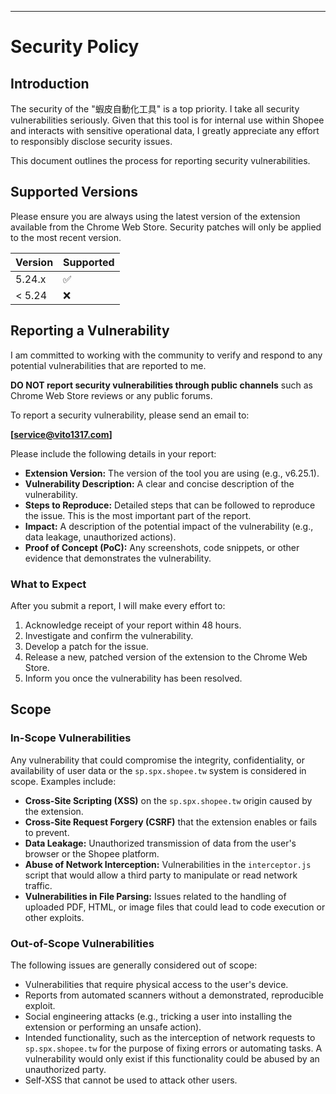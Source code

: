 ---

# Security Policy

## Introduction

The security of the "蝦皮自動化工具" is a top priority. I take all security vulnerabilities seriously. Given that this tool is for internal use within Shopee and interacts with sensitive operational data, I greatly appreciate any effort to responsibly disclose security issues.

This document outlines the process for reporting security vulnerabilities.

## Supported Versions

Please ensure you are always using the latest version of the extension available from the Chrome Web Store. Security patches will only be applied to the most recent version.

| Version | Supported          |
| ------- | ------------------ |
| 5.24.x  | :white_check_mark: |
| < 5.24  | :x:                |

## Reporting a Vulnerability

I am committed to working with the community to verify and respond to any potential vulnerabilities that are reported to me.

**DO NOT report security vulnerabilities through public channels** such as Chrome Web Store reviews or any public forums.

To report a security vulnerability, please send an email to:

**[service@vito1317.com]**

Please include the following details in your report:

*   **Extension Version:** The version of the tool you are using (e.g., v6.25.1).
*   **Vulnerability Description:** A clear and concise description of the vulnerability.
*   **Steps to Reproduce:** Detailed steps that can be followed to reproduce the issue. This is the most important part of the report.
*   **Impact:** A description of the potential impact of the vulnerability (e.g., data leakage, unauthorized actions).
*   **Proof of Concept (PoC):** Any screenshots, code snippets, or other evidence that demonstrates the vulnerability.

### What to Expect

After you submit a report, I will make every effort to:

1.  Acknowledge receipt of your report within 48 hours.
2.  Investigate and confirm the vulnerability.
3.  Develop a patch for the issue.
4.  Release a new, patched version of the extension to the Chrome Web Store.
5.  Inform you once the vulnerability has been resolved.

## Scope

### In-Scope Vulnerabilities

Any vulnerability that could compromise the integrity, confidentiality, or availability of user data or the `sp.spx.shopee.tw` system is considered in scope. Examples include:

*   **Cross-Site Scripting (XSS)** on the `sp.spx.shopee.tw` origin caused by the extension.
*   **Cross-Site Request Forgery (CSRF)** that the extension enables or fails to prevent.
*   **Data Leakage:** Unauthorized transmission of data from the user's browser or the Shopee platform.
*   **Abuse of Network Interception:** Vulnerabilities in the `interceptor.js` script that would allow a third party to manipulate or read network traffic.
*   **Vulnerabilities in File Parsing:** Issues related to the handling of uploaded PDF, HTML, or image files that could lead to code execution or other exploits.

### Out-of-Scope Vulnerabilities

The following issues are generally considered out of scope:

*   Vulnerabilities that require physical access to the user's device.
*   Reports from automated scanners without a demonstrated, reproducible exploit.
*   Social engineering attacks (e.g., tricking a user into installing the extension or performing an unsafe action).
*   Intended functionality, such as the interception of network requests to `sp.spx.shopee.tw` for the purpose of fixing errors or automating tasks. A vulnerability would only exist if this functionality could be abused by an unauthorized party.
*   Self-XSS that cannot be used to attack other users.
